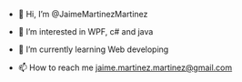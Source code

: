 - 👋 Hi, I’m @JaimeMartinezMartinez
- 👀 I’m interested in WPF, c# and java
- 🌱 I’m currently learning Web developing

- 📫 How to reach me jaime.martinez.martinez@gmail.com

<!---
JaimeMartinezMartinez/JaimeMartinezMartinez is a ✨ special ✨ repository because its `README.md` (this file) appears on your GitHub profile.
You can click the Preview link to take a look at your changes.
--->
